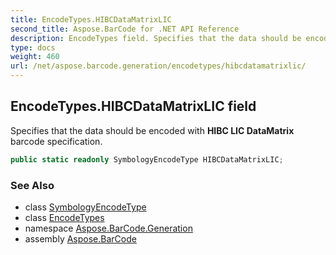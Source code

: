 ```yaml
---
title: EncodeTypes.HIBCDataMatrixLIC
second_title: Aspose.BarCode for .NET API Reference
description: EncodeTypes field. Specifies that the data should be encoded with HIBC LIC DataMatrix barcode specification
type: docs
weight: 460
url: /net/aspose.barcode.generation/encodetypes/hibcdatamatrixlic/
---
```

## EncodeTypes.HIBCDataMatrixLIC field

Specifies that the data should be encoded with **HIBC LIC DataMatrix** barcode specification.

```csharp
public static readonly SymbologyEncodeType HIBCDataMatrixLIC;
```

### See Also

* class [SymbologyEncodeType](../../symbologyencodetype/)
* class [EncodeTypes](../)
* namespace [Aspose.BarCode.Generation](../../../aspose.barcode.generation/)
* assembly [Aspose.BarCode](../../../)


